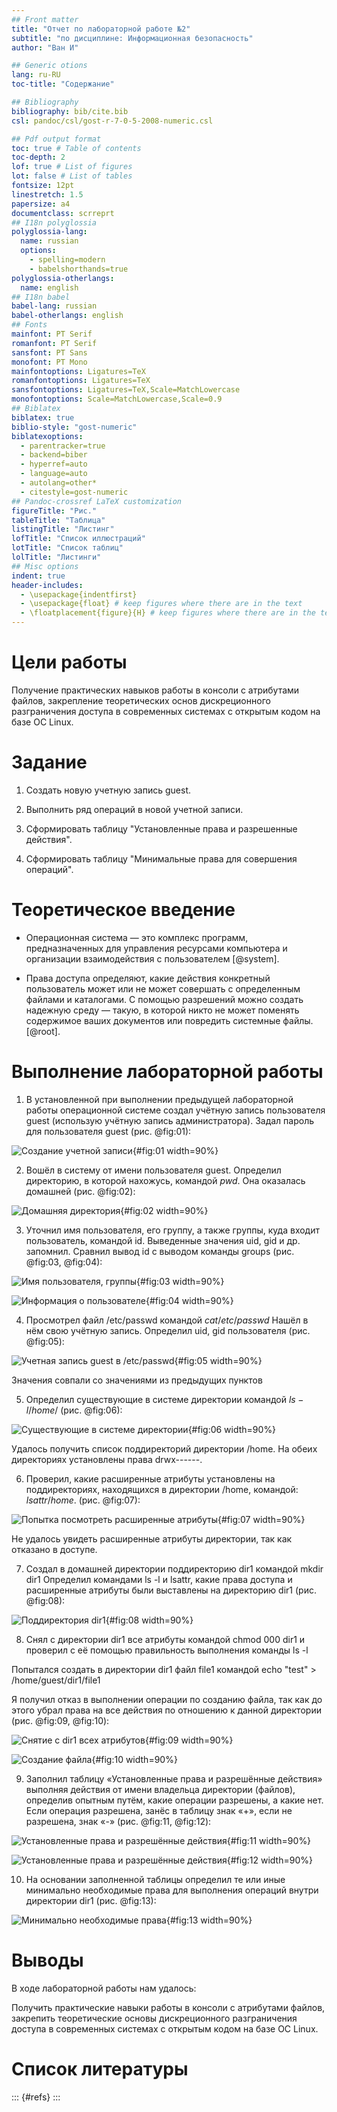 ```yaml
---
## Front matter
title: "Отчет по лабораторной работе №2"
subtitle: "по дисциплине: Информационная безопасность"
author: "Ван И"

## Generic otions
lang: ru-RU
toc-title: "Содержание"

## Bibliography
bibliography: bib/cite.bib
csl: pandoc/csl/gost-r-7-0-5-2008-numeric.csl

## Pdf output format
toc: true # Table of contents
toc-depth: 2
lof: true # List of figures
lot: false # List of tables
fontsize: 12pt
linestretch: 1.5
papersize: a4
documentclass: scrreprt
## I18n polyglossia
polyglossia-lang:
  name: russian
  options:
	- spelling=modern
	- babelshorthands=true
polyglossia-otherlangs:
  name: english
## I18n babel
babel-lang: russian
babel-otherlangs: english
## Fonts
mainfont: PT Serif
romanfont: PT Serif
sansfont: PT Sans
monofont: PT Mono
mainfontoptions: Ligatures=TeX
romanfontoptions: Ligatures=TeX
sansfontoptions: Ligatures=TeX,Scale=MatchLowercase
monofontoptions: Scale=MatchLowercase,Scale=0.9
## Biblatex
biblatex: true
biblio-style: "gost-numeric"
biblatexoptions:
  - parentracker=true
  - backend=biber
  - hyperref=auto
  - language=auto
  - autolang=other*
  - citestyle=gost-numeric
## Pandoc-crossref LaTeX customization
figureTitle: "Рис."
tableTitle: "Таблица"
listingTitle: "Листинг"
lofTitle: "Список иллюстраций"
lotTitle: "Список таблиц"
lolTitle: "Листинги"
## Misc options
indent: true
header-includes:
  - \usepackage{indentfirst}
  - \usepackage{float} # keep figures where there are in the text
  - \floatplacement{figure}{H} # keep figures where there are in the text
---
```


# Цели работы

Получение практических навыков работы в консоли с атрибутами файлов, закрепление теоретических основ дискреционного разграничения доступа в современных системах с открытым кодом на базе ОС Linux.

# Задание

1. Создать новую учетную запись guest.

2. Выполнить ряд операций в новой учетной записи.

3. Сформировать таблицу "Установленные права и разрешенные действия".

4. Сформировать таблицу "Минимальные права для совершения операций".

# Теоретическое введение

- Операционная система — это комплекс программ, предназначенных для управления ресурсами компьютера и организации взаимодействия с пользователем [@system].

- Права доступа определяют, какие действия конкретный пользователь может или не может совершать с определенным файлами и каталогами. С помощью разрешений можно создать надежную среду — такую, в которой никто не может поменять содержимое ваших документов или повредить системные файлы. [@root].

# Выполнение лабораторной работы

1. В установленной при выполнении предыдущей лабораторной работы операционной системе создал учётную запись пользователя guest (использую учётную запись администратора). Задал пароль для пользователя guest (рис. @fig:01):


![Создание учетной записи](image/img001.png){#fig:01 width=90%}


2. Вошёл в систему от имени пользователя guest. 
Определил директорию, в которой нахожусь, командой $pwd$. Она оказалась домашней (рис. @fig:02):


![Домашняя директория](image/img002.png){#fig:02 width=90%}


3. Уточнил имя пользователя, его группу, а также группы, куда входит пользователь, командой id. Выведенные значения uid, gid и др. запомнил. Сравнил вывод id с выводом команды groups (рис. @fig:03, @fig:04):



![Имя пользователя, группы](image/img003.png){#fig:03 width=90%}


![Информация о пользователе](image/img004.png){#fig:04 width=90%}


4. Просмотрел файл /etc/passwd командой $cat /etc/passwd$
Нашёл в нём свою учётную запись. Определил uid, gid пользователя (рис. @fig:05):
 
![Учетная запись guest в /etc/passwd](image/img005.png){#fig:05 width=90%}


Значения совпали со значениями из предыдущих пунктов

5. Определил существующие в системе директории командой
    $ls -l /home/$ (рис. @fig:06):

![Существующие в системе директории](image/img006.png){#fig:06 width=90%}


Удалось получить список поддиректорий директории /home. На обеих директориях установлены права drwx------.


6. Проверил, какие расширенные атрибуты установлены на поддиректориях, находящихся в директории /home, командой:
$lsattr /home$. (рис. @fig:07):


![Попытка посмотреть расширенные атрибуты](image/img007.png){#fig:07 width=90%}


Не удалось увидеть расширенные атрибуты директории, так как отказано в доступе.


7. Создал в домашней директории поддиректорию dir1 командой
mkdir dir1
Определил командами ls -l и lsattr, какие права доступа и расширенные атрибуты были выставлены на директорию dir1 (рис. @fig:08):


![Поддиректория dir1](image/img008.png){#fig:08 width=90%}


8. Снял с директории dir1 все атрибуты командой
chmod 000 dir1
и проверил с её помощью правильность выполнения команды
ls -l

Попытался создать в директории dir1 файл file1 командой
echo "test" > /home/guest/dir1/file1

Я получил отказ в выполнении операции по созданию файла, так как до этого убрал права на все действия по отношению к данной директории (рис. @fig:09, @fig:10): 


![Снятие с dir1 всех атрибутов](image/img009.png){#fig:09 width=90%}


![Создание файла](image/img010.png){#fig:10 width=90%}


9.  Заполнил таблицу «Установленные права и разрешённые действия» выполняя действия от имени владельца директории (файлов), определив опытным путём, какие операции разрешены, а какие нет.
Если операция разрешена, занёс в таблицу знак «+», если не разрешена, знак «-» (рис. @fig:11, @fig:12):


![Установленные права и разрешённые действия](image/img011.png){#fig:11 width=90%}


![Установленные права и разрешённые действия ](image/img012.png){#fig:12 width=90%}



10. На основании заполненной таблицы определил те или иные минимально необходимые права для выполнения операций внутри директории dir1 (рис. @fig:13):

![Минимально необходимые права](image/img013.png){#fig:13 width=90%}


# Выводы

В ходе лабораторной работы нам удалось:

Получить практические навыки работы в консоли с атрибутами файлов, закрепить теоретические основы дискреционного разграничения доступа в современных системах с открытым кодом на базе ОС Linux.




# Список литературы

::: {#refs}
:::
